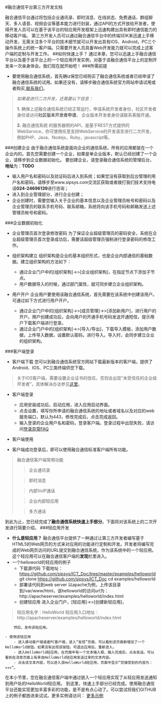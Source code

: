 #融合通信平台第三方开发文档


融合通信平台通过将包括企业通讯录、即时消息、在线状态、免费通话、群组聊天、多人语音、视频会议等基本能力进行封装，通过API的方式开放给开发者，使得开发人员可以在基于该平台的轻应用开发框架上迅速构建出具有即时通信能力的移动客户端。
第三方开发人员可以通过融合通信平台中的终端SDK来迅速上手移动开发，无需关注多个平台的技术细节就可以开发出具有IOS、Android，PC三个操作系统上的统一客户端。只需要开发人员具备Web开发能力就可以完成上述客户端的定制与开发工作。
##如何快速上手？
通过本章，您可以迅速上手融合通信平台以及基于该平台上的一个轻应用开发实例，对基于该融合通信平台上的定制开发来一次亲身体会。我们现在就开始吧！
###所需前提
- 要使用融合通信系统，首先确iz保您已经购买了融合通信系统或者已经申请了融合通信系统的试用。如果还没有，请移步融合通信系统官方网站申请试用或者购买,[联系我们](http://www.sipsys.com)。
>*如果是进行二次开发，还需要以下信息：*
>
>**1.**  确保上述融合通信系统已经正常运行，申请系统开发者身份，社区开发者身份请访问**社区版本开发者申请**， 企业版本开发者身份请联系客服开通。
>
>**2.**  融合通信系统 的服务器侧的API，是基于REST方式提供的WebService，你可使用任意支持WebService的开发语言进行二次开发，例如PHP、Java、Nodejs，Ruby，javascript等。


###创建企业
由于融合通信系统是面向企业的通信系统，所有的应用都是在一个企业内的。首先您需要创建一个企业，如果是单企业版本，默认已经创建了一个企业，请移步到企业数据初始化。
要创建企业，请登录融合通信系统的管理后台，**地址**为：**TODO**

- 输入用户名和密码以及验证码后进入到系统；如果您没有获取到后台管理的用户名和密码，请移步至www.sipsys.com交流区获取或者拨打我们技术支持电话**024-24696139**进行咨询；
- 进入到企业管理部分，进行企业创建；
- 企业创建时，需要您输入关于企业的基本信息以及企业管理员帐号和密码以及企业管理员的联系手机号码、联系邮箱，系统将向该手机号码和邮箱发送上述管理员帐号和密码。

###企业数据初始化
- 企业管理员首次登录修改密码
	为了保证企业超级管理员的密码安全，系统在企业超级管理员首次登录成功后，需要该超级管理员强制进行登录密码的修改工作。
- 组织架构建立
组织架构是企业的基本组织形式，也是企业内部通信的基础数据。建立组织架构的方法如下：
	- 通过企业门户中的[组织架构]->>[企业组织架构]，在指定节点下添加子节点。
	- 用户数据导入的时候，通过部门属性，就可同步建立企业组织架构。

- 用户开户
企业用户要使用该融合通信系统，首先需要在该系统中创建该用户。可通过如下方式进行用户开户。
	- 通过企业门户中的[组织架构]->>[成员管理]->>[添加新用户]，进行用户的开户。用户创建成功后，会向用户的开通手机号码发送开通短信，提示用户下载客户端进行登录。
	- 通过企业门户中的[组织架构]->>[导入/导出]，下载导入模板，添加用户数据，上传导入数据，设置默认密码，进行导入。导入时，会同步建立企业的组织架构。

###客户端登录
- 客户端下载
您可以到融合通信系统官方网站下载最新版本的客户端，提供了Android、IOS、PC三类终端供您下载。
>关于IOS客户端，需要设置企业证书的信任，否则会出现“未受信任的企业级开发者”，具体解决办法参见[这里](http://jingyan.baidu.com/article/fcb5aff7a10c37edaa4a71a4.html)。
- 客户端登录
	- 应用安装成功后，启动应用，进入应用启动界面。
	- 点击设置，填写你所申请的融合通信系统的地址或者域名以及对应的web服务端口，默认为443，修改完成后，点击完成返回。
	- 输入登录的企业用户名和密码，登录客户端。登录过程中出现失败，请访问[登录异常FAQ](http://www.sipsys.com/faq/1.html)

- 客户端使用
- 客户端成功登录后，即可以使用融合通信标准客户端所有功能。
>融合通信客户端常用功能
>
>> 企业通讯录
>
>>即时消息
>
>>内部VoIP通话
>
>>企业内部轻应用
>
>>多方通话

到此为止，您已经完成了**融合通信系统快速上手部分**。下面将对该系统上的二次开发进行简要介绍。
###轻应用开发
- **什么是轻应用？**
融合通信平台提供了一种通过让第三方开发者编写基于HTML5的Web网页的方式来对应用的功能进行定制和开发。开发者将编写完成的Web网页访问的URL提交到融合通信系统，作为该系统中的一个轻应用。这个轻应用可以在融合通信客户端的**发现**栏里进入。
- 一个helloworld的轻应用的例子
	- 下载源代码
	下载地址：https://github.com/sipsys/ICT_Doc/tree/master/examples/helloworld
	git clone https://github.com/sipsys/ICT_Doc
	cd examples/helloworld
	- 部署该代码到web server
	以apache为例，上传该目录到/var/www/html，该helloworld的访问url为：http://apacheserver/examples/helloworld/index.html
	- 创建轻应用
		进入企业门户，[轻应用]->>[创建新轻应用]，
>轻应用名字：HelloWorld 
>轻应用入口地址：http://apacheserver/examples/helloworld/index.html
		
		然后，发布该轻应用。

	- 使用该轻应用
		- 进入移动客户端或者PC客户端，进入“发现”页面，可以看到该页面新增加了一个HelloWorld按钮。如果没有出现该按钮，可退出应用后，重新进入。
		- 进入HelloWorld轻应用，在页面中有一个文本输入框，输入完成后，点击发送。可以看到在消息页面上有来自HelloWorld轻应用发送过来的文本内容。
		- 点击该文本内容，可以进入该HelloWorld轻应用，页面中显示“您接受到的内容为：×××”。

在本小节里，您在融合通信客户端中通过嵌入一个轻应用实现了从轻应用发送通知到用户处的HelloWorld轻应用。
到这里，快速上手部分已经完成。使用融合通信平台还能实现更加丰富多彩的功能，是不是有点心动了。可以尝试将我们GITHUB上的例子都放进来试试。更多实例请访问：
[更多示例](http://github.com/sipsys/ICT_DOC)
	
